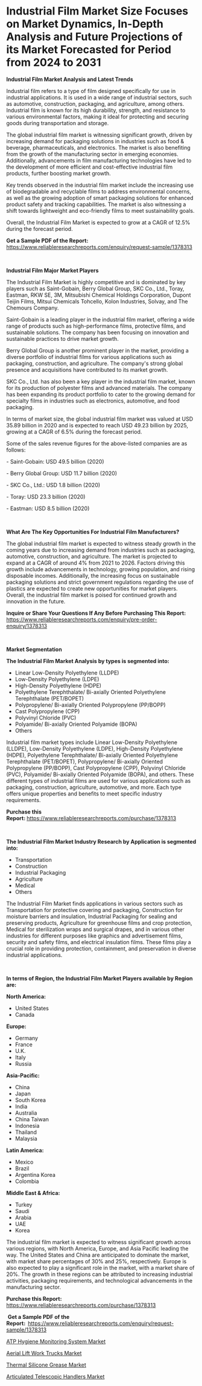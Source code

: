 <p><h1>Industrial Film Market Size Focuses on Market Dynamics, In-Depth Analysis and Future Projections of its Market Forecasted for Period from 2024 to 2031</h1></p><p><strong>Industrial Film Market Analysis and Latest Trends</strong></p>
<p><p>Industrial film refers to a type of film designed specifically for use in industrial applications. It is used in a wide range of industrial sectors, such as automotive, construction, packaging, and agriculture, among others. Industrial film is known for its high durability, strength, and resistance to various environmental factors, making it ideal for protecting and securing goods during transportation and storage.</p><p>The global industrial film market is witnessing significant growth, driven by increasing demand for packaging solutions in industries such as food & beverage, pharmaceuticals, and electronics. The market is also benefiting from the growth of the manufacturing sector in emerging economies. Additionally, advancements in film manufacturing technologies have led to the development of more efficient and cost-effective industrial film products, further boosting market growth.</p><p>Key trends observed in the industrial film market include the increasing use of biodegradable and recyclable films to address environmental concerns, as well as the growing adoption of smart packaging solutions for enhanced product safety and tracking capabilities. The market is also witnessing a shift towards lightweight and eco-friendly films to meet sustainability goals.</p><p>Overall, the Industrial Film Market is expected to grow at a CAGR of 12.5% during the forecast period.</p></p>
<p><strong>Get a Sample PDF of the Report:&nbsp;</strong> <a href="https://www.reliableresearchreports.com/enquiry/request-sample/1378313">https://www.reliableresearchreports.com/enquiry/request-sample/1378313</a></p>
<p>&nbsp;</p>
<p><strong>Industrial Film Major Market Players</strong></p>
<p><p>The Industrial Film Market is highly competitive and is dominated by key players such as Saint-Gobain, Berry Global Group, SKC Co., Ltd., Toray, Eastman, RKW SE, 3M, Mitsubishi Chemical Holdings Corporation, Dupont Teijin Films, Mitsui Chemicals Tohcello, Kolon Industries, Solvay, and The Chemours Company.</p><p>Saint-Gobain is a leading player in the industrial film market, offering a wide range of products such as high-performance films, protective films, and sustainable solutions. The company has been focusing on innovation and sustainable practices to drive market growth. </p><p>Berry Global Group is another prominent player in the market, providing a diverse portfolio of industrial films for various applications such as packaging, construction, and agriculture. The company's strong global presence and acquisitions have contributed to its market growth.</p><p>SKC Co., Ltd. has also been a key player in the industrial film market, known for its production of polyester films and advanced materials. The company has been expanding its product portfolio to cater to the growing demand for specialty films in industries such as electronics, automotive, and food packaging.</p><p>In terms of market size, the global industrial film market was valued at USD 35.89 billion in 2020 and is expected to reach USD 49.23 billion by 2025, growing at a CAGR of 6.5% during the forecast period.</p><p>Some of the sales revenue figures for the above-listed companies are as follows: </p><p>- Saint-Gobain: USD 49.5 billion (2020)</p><p>- Berry Global Group: USD 11.7 billion (2020)</p><p>- SKC Co., Ltd.: USD 1.8 billion (2020)</p><p>- Toray: USD 23.3 billion (2020)</p><p>- Eastman: USD 8.5 billion (2020)</p></p>
<p>&nbsp;</p>
<p><strong>What Are The Key Opportunities For Industrial Film Manufacturers?</strong></p>
<p><p>The global industrial film market is expected to witness steady growth in the coming years due to increasing demand from industries such as packaging, automotive, construction, and agriculture. The market is projected to expand at a CAGR of around 4% from 2021 to 2026. Factors driving this growth include advancements in technology, growing population, and rising disposable incomes. Additionally, the increasing focus on sustainable packaging solutions and strict government regulations regarding the use of plastics are expected to create new opportunities for market players. Overall, the industrial film market is poised for continued growth and innovation in the future.</p></p>
<p><strong>Inquire or Share Your Questions If Any Before Purchasing This Report:</strong> <a href="https://www.reliableresearchreports.com/enquiry/pre-order-enquiry/1378313">https://www.reliableresearchreports.com/enquiry/pre-order-enquiry/1378313</a></p>
<p>&nbsp;</p>
<p><strong>Market Segmentation</strong></p>
<p><strong>The Industrial Film Market Analysis by types is segmented into:</strong></p>
<p><ul><li>Linear Low-Density Polyethylene (LLDPE)</li><li>Low-Density Polyethylene (LDPE)</li><li>High-Density Polyethylene (HDPE)</li><li>Polyethylene Terephthalate/ Bi-axially Oriented Polyethylene Terephthalate (PET/BOPET)</li><li>Polypropylene/ Bi-axially Oriented Polypropylene (PP/BOPP)</li><li>Cast Polypropylene (CPP)</li><li>Polyvinyl Chloride (PVC)</li><li>Polyamide/ Bi-axially Oriented Polyamide (BOPA)</li><li>Others</li></ul></p>
<p><p>Industrial film market types include Linear Low-Density Polyethylene (LLDPE), Low-Density Polyethylene (LDPE), High-Density Polyethylene (HDPE), Polyethylene Terephthalate/ Bi-axially Oriented Polyethylene Terephthalate (PET/BOPET), Polypropylene/ Bi-axially Oriented Polypropylene (PP/BOPP), Cast Polypropylene (CPP), Polyvinyl Chloride (PVC), Polyamide/ Bi-axially Oriented Polyamide (BOPA), and others. These different types of industrial films are used for various applications such as packaging, construction, agriculture, automotive, and more. Each type offers unique properties and benefits to meet specific industry requirements.</p></p>
<p><strong>Purchase this Report:&nbsp;</strong><a href="https://www.reliableresearchreports.com/purchase/1378313">https://www.reliableresearchreports.com/purchase/1378313</a></p>
<p>&nbsp;</p>
<p><strong>The Industrial Film Market Industry Research by Application is segmented into:</strong></p>
<p><ul><li>Transportation</li><li>Construction</li><li>Industrial Packaging</li><li>Agriculture</li><li>Medical</li><li>Others</li></ul></p>
<p><p>The Industrial Film Market finds applications in various sectors such as Transportation for protective covering and packaging, Construction for moisture barriers and insulation, Industrial Packaging for sealing and preserving products, Agriculture for greenhouse films and crop protection, Medical for sterilization wraps and surgical drapes, and in various other industries for different purposes like graphics and advertisement films, security and safety films, and electrical insulation films. These films play a crucial role in providing protection, containment, and preservation in diverse industrial applications.</p></p>
<p>&nbsp;</p>
<p><strong>In terms of Region, the Industrial Film Market Players available by Region are:</strong></p>
<p>
    <p> <strong> North America: </strong>
        <ul>
            <li>United States</li>
            <li>Canada</li>
        </ul>
        </p> 
    <p> <strong> Europe: </strong>
        <ul>
            <li>Germany</li>
            <li>France</li>
            <li>U.K.</li>
            <li>Italy</li>
            <li>Russia</li>
        </ul>
        </p> 
    <p> <strong> Asia-Pacific: </strong>
        <ul>
            <li>China</li>
            <li>Japan</li>
            <li>South Korea</li>
            <li>India</li>
            <li>Australia</li>
            <li>China Taiwan</li>
            <li>Indonesia</li>
            <li>Thailand</li>
            <li>Malaysia</li>
        </ul>
        </p> 
    <p> <strong> Latin America: </strong>
        <ul>
            <li>Mexico</li>
            <li>Brazil</li>
            <li>Argentina Korea</li>
            <li>Colombia</li>
        </ul>
        </p> 
    <p> <strong> Middle East & Africa: </strong>
        <ul>
            <li>Turkey</li>
            <li>Saudi</li>
            <li>Arabia</li>
            <li>UAE</li>
            <li>Korea</li>
        </ul>
    </p>
    </p>
<p><p>The industrial film market is expected to witness significant growth across various regions, with North America, Europe, and Asia Pacific leading the way. The United States and China are anticipated to dominate the market, with market share percentages of 30% and 25%, respectively. Europe is also expected to play a significant role in the market, with a market share of 20%. The growth in these regions can be attributed to increasing industrial activities, packaging requirements, and technological advancements in the manufacturing sector.</p></p>
<p><strong>Purchase this Report: </strong><a href="https://www.reliableresearchreports.com/purchase/1378313">https://www.reliableresearchreports.com/purchase/1378313</a></p>
<p>&nbsp;<strong>Get a Sample PDF of the Report:&nbsp;&nbsp;</strong><a href="https://www.reliableresearchreports.com/enquiry/request-sample/1378313">https://www.reliableresearchreports.com/enquiry/request-sample/1378313</a></p>
<p><strong></strong></p>
<p><p><a href="https://view.publitas.com/reportprime-1/atp-hygiene-monitoring-system-market-research-report-the-key-to-successful-business-strategy-forecasted-for-period-from-2023-2030/">ATP Hygiene Monitoring System Market</a></p><p><a href="https://view.publitas.com/reportprime-1/aerial-lift-work-trucks-market-a-comprehensive-report-of-its-market-share-growth-trends-2023-2030/">Aerial Lift Work Trucks Market</a></p><p><a href="https://zircon-bluebell-299.notion.site/Thermal-Silicone-Grease-Market-Growth-Market-Trends-COVID-19-Impact-and-Forecasts-for-period-from-4ebd8dd804da43e3a13d6378aa420cd6">Thermal Silicone Grease Market</a></p><p><a href="https://view.publitas.com/reportprime-1/articulated-telescopic-handlers-market-size-focuses-on-market-dynamics-in-depth-analysis-and-future-projections-of-its-market-forecasted-for-period-from-2023-to-2030/">Articulated Telescopic Handlers Market</a></p></p>